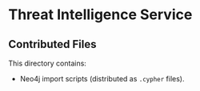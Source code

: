 # Threat Intelligence Service

## Contributed Files

This directory contains:

- Neo4j import scripts (distributed as `.cypher` files).
